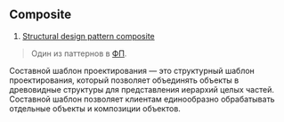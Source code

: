 ## Composite

1. [Structural design pattern composite](https://daddycoding.com/2023/03/19/composite/)

> Один из паттернов в [ФП](/ComputerScience/Languages/Paradigm/Declarative/FunctionalProgramming(FP).md).

Составной шаблон проектирования — это структурный шаблон проектирования, который позволяет объединять объекты в древовидные структуры для представления иерархий целых частей. Составной шаблон позволяет клиентам единообразно обрабатывать отдельные объекты и композиции объектов.


